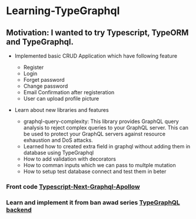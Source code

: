 # Learning-TypeGraphql

## Motivation: I wanted to try Typescript, TypeORM and TypeGraphql. 

* Implemented basic CRUD Application which have following feature
    * Register
    * Login
    * Forget password
    * Change password
    * Email Confirmation after registeration
    * User can upload profile picture

* Learn about new libraries and features
    * graphql-query-complexity: This library provides GraphQL query analysis to reject complex queries to your GraphQL server. This can be used to protect your GraphQL servers against resource exhaustion and DoS attacks.
    * Learned how to created extra field in graphql without adding them in database using TypeGraphql
    * How to add validation with decorators
    * How to comman inputs which we can pass to multple mutation
    * How to setup test database connect and test them in beter
    



 ### Front code [Typescript-Next-Graphql-Apollow](https://github.com/Enigma10/next-with-typescript-graphql-frontend)

### Learn and implement it from ban awad series [TypeGraphQL backend](https://www.youtube.com/watch?v=8yZImm2A1KE&list=PLN3n1USn4xlma1bBu3Tloe4NyYn9Ko8Gs) 

